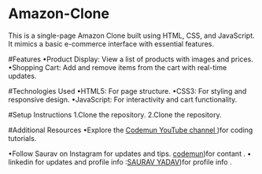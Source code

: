 # Amazon-Clone
This is a single-page Amazon Clone built using HTML, CSS, and JavaScript. It mimics a basic e-commerce interface with essential features.

#Features
•Product Display: View a list of products with images and prices.
•Shopping Cart: Add and remove items from the cart with real-time updates.

#Technologies Used
•HTML5: For page structure.
•CSS3: For styling and responsive design.
•JavaScript: For interactivity and cart functionality.

#Setup Instructions
1.Clone the repository.
2.Clone the repository.

#Additional Resources
•Explore the [Codemun YouTube channel ](https://youtube.com/@codemunislove?si=FeF-IddoOr0itN6D))for coding tutorials.

•Follow Saurav on Instagram  for updates and tips.
[codemun]([https://youtube.com/@codemunislove?si=FeF-IddoOr0itN6D](https://www.instagram.com/saurav.boi_)))for contant .
• linkedin for updates and profile info  :[SAURAV YADAV]([https://youtube.com/@codemunislove?si=FeF-IddoOr0itN6D](https://www.instagram.com/saurav.boi_)))for profile info  .
